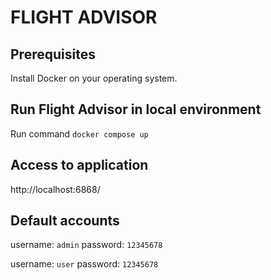 # FLIGHT ADVISOR

## Prerequisites

Install Docker on your operating system.

## Run Flight Advisor in local environment

Run command `docker compose up`

## Access to application

http://localhost:6868/

## Default accounts

username: `admin`
password: `12345678`

username: `user`
password: `12345678`